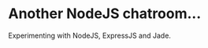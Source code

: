 Another NodeJS chatroom...
==========================

Experimenting with NodeJS, ExpressJS and Jade.
